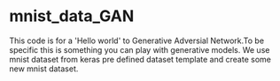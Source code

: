 # mnist_data_GAN

This code is for a 'Hello world' to Generative Adversial Network.To be specific this is something you can play with generative models.
We use mnist dataset from keras pre defined dataset template and create some new mnist dataset.
